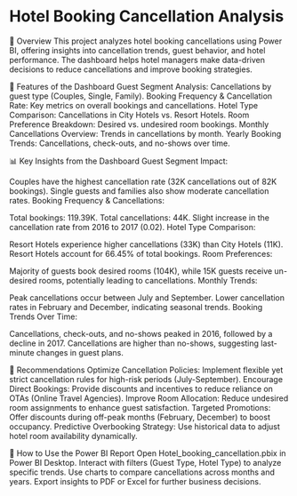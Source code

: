 # Hotel Booking Cancellation Analysis

📖 Overview
This project analyzes hotel booking cancellations using Power BI, offering insights into cancellation trends, guest behavior, and hotel performance. The dashboard helps hotel managers make data-driven decisions to reduce cancellations and improve booking strategies.

🚀 Features of the Dashboard
Guest Segment Analysis: Cancellations by guest type (Couples, Single, Family).
Booking Frequency & Cancellation Rate: Key metrics on overall bookings and cancellations.
Hotel Type Comparison: Cancellations in City Hotels vs. Resort Hotels.
Room Preference Breakdown: Desired vs. undesired room bookings.
Monthly Cancellations Overview: Trends in cancellations by month.
Yearly Booking Trends: Cancellations, check-outs, and no-shows over time.

📊 Key Insights from the Dashboard
Guest Segment Impact:

Couples have the highest cancellation rate (32K cancellations out of 82K bookings).
Single guests and families also show moderate cancellation rates.
Booking Frequency & Cancellations:

Total bookings: 119.39K.
Total cancellations: 44K.
Slight increase in the cancellation rate from 2016 to 2017 (0.02).
Hotel Type Comparison:

Resort Hotels experience higher cancellations (33K) than City Hotels (11K).
Resort Hotels account for 66.45% of total bookings.
Room Preferences:

Majority of guests book desired rooms (104K), while 15K guests receive un-desired rooms, potentially leading to cancellations.
Monthly Trends:

Peak cancellations occur between July and September.
Lower cancellation rates in February and December, indicating seasonal trends.
Booking Trends Over Time:

Cancellations, check-outs, and no-shows peaked in 2016, followed by a decline in 2017.
Cancellations are higher than no-shows, suggesting last-minute changes in guest plans.

📌 Recommendations
Optimize Cancellation Policies: Implement flexible yet strict cancellation rules for high-risk periods (July-September).
Encourage Direct Bookings: Provide discounts and incentives to reduce reliance on OTAs (Online Travel Agencies).
Improve Room Allocation: Reduce undesired room assignments to enhance guest satisfaction.
Targeted Promotions: Offer discounts during off-peak months (February, December) to boost occupancy.
Predictive Overbooking Strategy: Use historical data to adjust hotel room availability dynamically.

🎯 How to Use the Power BI Report
Open Hotel_booking_cancellation.pbix in Power BI Desktop.
Interact with filters (Guest Type, Hotel Type) to analyze specific trends.
Use charts to compare cancellations across months and years.
Export insights to PDF or Excel for further business decisions.
